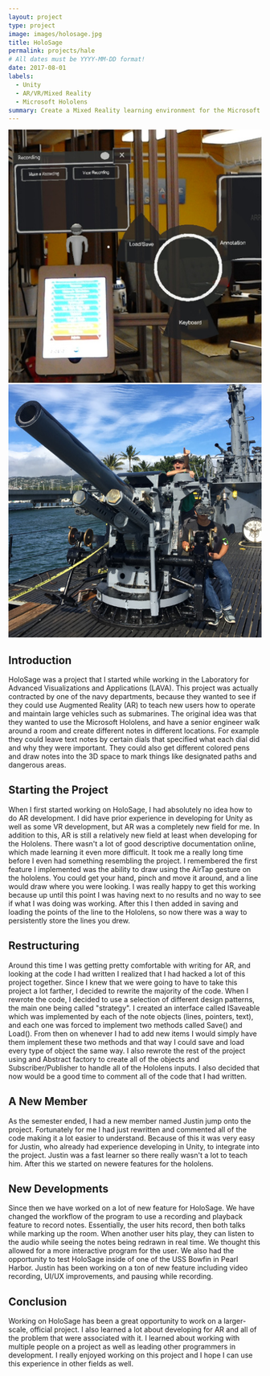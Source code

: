 ```yaml
---
layout: project
type: project
image: images/holosage.jpg
title: HoloSage
permalink: projects/hale
# All dates must be YYYY-MM-DD format!
date: 2017-08-01
labels:
  - Unity
  - AR/VR/Mixed Reality
  - Microsoft Hololens
summary: Create a Mixed Reality learning environment for the Microsoft Hololens to assist the navy in training new recruits.
---
```


<div class="ui small rounded images">
  <img src = "images/holosage/1.jpg">
  <img src = "images/holosage/2.jpg">
</div>

## Introduction

HoloSage was a project that I started while working in the Laboratory for Advanced Visualizations and Applications (LAVA).  This project was actually contracted by one of the navy departments, because they wanted to see if they could use Augmented Reality (AR) to teach new users how to operate and maintain large vehicles such as submarines.  The original idea was that they wanted to use the Microsoft Hololens, and have a senior engineer walk around a room and create different notes in different locations.  For example they could leave text notes by certain dials that specified what each dial did and why they were important.  They could also get different colored pens and draw notes into the 3D space to mark things like designated paths and dangerous areas.

## Starting the Project

When I first started working on HoloSage, I had absolutely no idea how to do AR development.  I did have prior experience in developing for Unity as well as some VR development, but AR was a completely new field for me.  In addition to this, AR is still a relatively new field at least when developing for the Hololens.  There wasn't a lot of good descriptive documentation online, which made learning it even more difficult.  It took me a really long time before I even had something resembling the project.  I remembered the first feature I implemented was the ability to draw using the AirTap gesture on the hololens.  You could get your hand, pinch and move it around, and a line would draw where you were looking.  I was really happy to get this working because up until this point I was having next to no results and no way to see if what I was doing was working.  After this I then added in saving and loading the points of the line to the Hololens, so now there was a way to persistently store the lines you drew.

## Restructuring

Around this time I was getting pretty comfortable with writing for AR, and looking at the code I had written I realized that I had hacked a lot of this project together.  Since I knew that we were going to have to take this project a lot farther, I decided to rewrite the majority of the code.  When I rewrote the code, I decided to use a selection of different design patterns, the main one being called "strategy".  I created an interface called ISaveable which was implemented by each of the note objects (lines, pointers, text), and each one was forced to implement two methods called Save() and Load().  From then on whenever I had to add new items I would simply have them implement these two methods and that way I could save and load every type of object the same way.  I also rewrote the rest of the project using and Abstract factory to create all of the objects and Subscriber/Publisher to handle all of the Hololens inputs.  I also decided that now would be a good time to comment all of the code that I had written.

## A New Member

As the semester ended, I had a new member named Justin jump onto the project. Fortunately for me I had just rewritten and commented all of the code making it a lot easier to understand.  Because of this it was very easy for Justin, who already had experience developing in Unity, to integrate into the project.  Justin was a fast learner so there really wasn't a lot to teach him.  After this we started on newere features for the hololens.

## New Developments

Since then we have worked on a lot of new feature for HoloSage.  We have changed the workflow of the program to use a recording and playback feature to record notes.  Essentially, the user hits record, then both talks while marking up the room.  When another user hits play, they can listen to the audio while seeing the notes being redrawn in real time.  We thought this allowed for a more interactive program for the user.  We also had the opportunity to test HoloSage inside of one of the USS Bowfin in Pearl Harbor.  Justin has been working on a ton of new feature including video recording, UI/UX improvements, and pausing while recording.

## Conclusion

Working on HoloSage has been a great opportunity to work on a larger-scale, official project.  I also learned a lot about developing for AR and all of the problem that were associated with it.  I learned about working with multiple people on a project as well as leading other programmers in development.  I really enjoyed working on this project and I hope I can use this experience in other fields as well.
